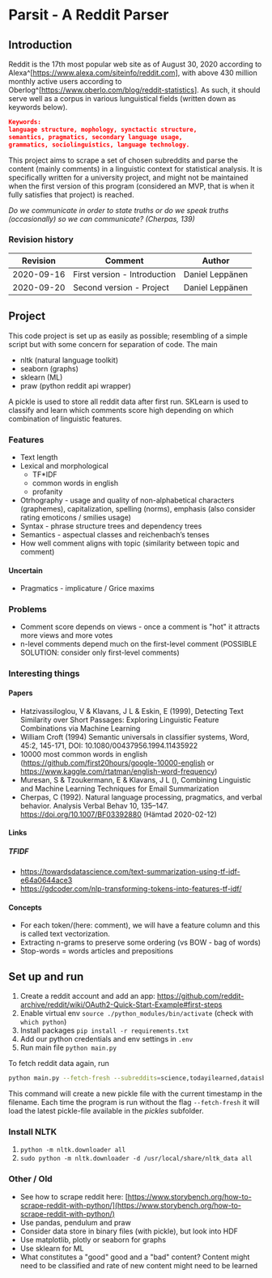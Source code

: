 # Parsit - A Reddit Parser

## Introduction

Reddit is the 17th most popular web site as of August 30, 2020 according to Alexa^[https://www.alexa.com/siteinfo/reddit.com], with above 430 million monthly active users according to Oberlog^[https://www.oberlo.com/blog/reddit-statistics]. As such, it should serve well as a corpus in various lunguistical fields (written down as keywords below).

```json
Keywords:
language structure, mophology, synctactic structure,
semantics, pragmatics, secondary language usage,
grammatics, sociolinguistics, language technology.
```

This project aims to scrape a set of chosen subreddits and parse the content (mainly comments) in a linguistic context for statistical analysis. It is specifically written for a university project, and might not be maintained when the first version of this program (considered an MVP, that is when it fully satisfies that project) is reached.

_Do we communicate in order to state truths or do we speak truths (occasionally) so we can communicate? (Cherpas, 139)_

### Revision history

| Revision   | Comment                       | Author          |
|------------|-------------------------------|-----------------|
| 2020-09-16 | First version - Introduction  | Daniel Leppänen |
| 2020-09-20 | Second version - Project      | Daniel Leppänen |

## Project

This code project is set up as easily as possible; resembling of a simple script but with some concern for separation of code.
The main

- nltk (natural language toolkit)
- seaborn (graphs)
- sklearn (ML)
- praw (python reddit api wrapper)

A pickle is used to store all reddit data after first run.
SKLearn is used to classify and learn which comments score high depending on which combination of linguistic features.

### Features

- Text length
- Lexical and morphological
  - TF*IDF
  - common words in english
  - profanity
- Otrhography - usage and quality of non-alphabetical characters (graphemes), capitalization, spelling (norms), emphasis
    (also consider rating emoticons / smilies usage)
- Syntax - phrase structure trees and dependency trees
- Semantics - aspectual classes and reichenbach’s tenses
- How well comment aligns with topic (similarity between topic and comment)

#### Uncertain

- Pragmatics - implicature / Grice maxims

### Problems

- Comment score depends on views - once a comment is "hot" it attracts more views and more votes
- n-level comments depend much on the first-level comment (POSSIBLE SOLUTION: consider only first-level comments)

### Interesting things

#### Papers

- Hatzivassiloglou, V & Klavans, J L & Eskin, E (1999), Detecting Text Similarity over Short Passages: Exploring Linguistic Feature Combinations via Machine Learning
- William Croft (1994) Semantic universals in classifier systems, Word, 45:2, 145-171, DOI: 10.1080/00437956.1994.11435922
- 10000 most common words in english (https://github.com/first20hours/google-10000-english or https://www.kaggle.com/rtatman/english-word-frequency)
- Muresan, S & Tzoukermann, E & Klavans, J L (), Combining Linguistic and Machine Learning Techniques for Email Summarization
- Cherpas, C (1992). Natural language processing, pragmatics, and verbal behavior. Analysis Verbal Behav 10, 135–147. https://doi.org/10.1007/BF03392880 (Hämtad 2020-02-12)

#### Links

##### TFIDF

- https://towardsdatascience.com/text-summarization-using-tf-idf-e64a0644ace3
- https://gdcoder.com/nlp-transforming-tokens-into-features-tf-idf/

#### Concepts

- For each token/(here: comment), we will have a feature column and this is called text vectorization.
- Extracting n-grams to preserve some ordering (vs BOW - bag of words)
- Stop-words = words articles and prepositions

## Set up and run

1. Create a reddit account and add an app: https://github.com/reddit-archive/reddit/wiki/OAuth2-Quick-Start-Example#first-steps
2. Enable virtual env `source ./python_modules/bin/activate` (check with `which python`)
3. Install packages `pip install -r requirements.txt`
4. Add our python credentials and env settings in `.env`
5. Run main file `python main.py`

To fetch reddit data again, run

```sh
python main.py --fetch-fresh --subreddits=science,todayilearned,dataisbeautiful --number-of-submissions=100
```

This command will create a new pickle file with the current timestamp in the filename. Each
time the program is run without the flag `--fetch-fresh` it will load the latest pickle-file
available in the _pickles_ subfolder.

### Install NLTK

1. `python -m nltk.downloader all`
2. `sudo python -m nltk.downloader -d /usr/local/share/nltk_data all`

### Other / Old

- See how to scrape reddit here: [https://www.storybench.org/how-to-scrape-reddit-with-python/](https://www.storybench.org/how-to-scrape-reddit-with-python/)
- Use pandas, pendulum and praw
- Consider data store in binary files (with pickle), but look into HDF
- Use matplotlib, plotly or seaborn for graphs
- Use sklearn for ML
- What constitutes a "good" good and a "bad" content?
    Content might need to be classified and rate of new content might need to be learned
